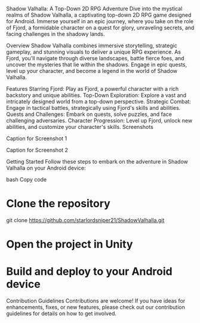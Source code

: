 Shadow Valhalla: A Top-Down 2D RPG Adventure
Dive into the mystical realms of Shadow Valhalla, a captivating top-down 2D RPG game designed for Android. Immerse yourself in an epic journey, where you take on the role of Fjord, a formidable character on a quest for glory, unraveling secrets, and facing challenges in the shadowy lands.

Overview
Shadow Valhalla combines immersive storytelling, strategic gameplay, and stunning visuals to deliver a unique RPG experience. As Fjord, you'll navigate through diverse landscapes, battle fierce foes, and uncover the mysteries that lie within the shadows. Engage in epic quests, level up your character, and become a legend in the world of Shadow Valhalla.

Features
Starring Fjord: Play as Fjord, a powerful character with a rich backstory and unique abilities.
Top-Down Exploration: Explore a vast and intricately designed world from a top-down perspective.
Strategic Combat: Engage in tactical battles, strategically using Fjord's skills and abilities.
Quests and Challenges: Embark on quests, solve puzzles, and face challenging adversaries.
Character Progression: Level up Fjord, unlock new abilities, and customize your character's skills.
Screenshots

Caption for Screenshot 1


Caption for Screenshot 2

Getting Started
Follow these steps to embark on the adventure in Shadow Valhalla on your Android device:

bash
Copy code
# Clone the repository
git clone https://github.com/starlordsniper21/ShadowValhalla.git

# Open the project in Unity
# Build and deploy to your Android device
Contribution Guidelines
Contributions are welcome! If you have ideas for enhancements, fixes, or new features, please check out our contribution guidelines for details on how to get involved.
